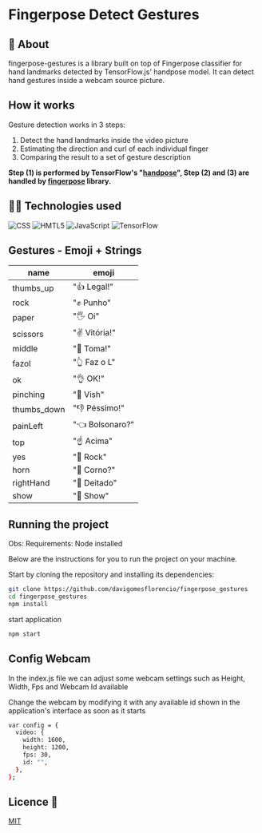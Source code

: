 # Fingerpose Detect Gestures

## 🌟 About

fingerpose-gestures is a library built on top of Fingerpose classifier for hand landmarks detected by TensorFlow.js' handpose model. It can detect hand gestures inside a webcam source picture.

## How it works

Gesture detection works in 3 steps:

1. Detect the hand landmarks inside the video picture
2. Estimating the direction and curl of each individual finger
3. Comparing the result to a set of gesture description

**Step (1) is performed by TensorFlow's "[handpose](https://www.npmjs.com/package/@tensorflow-models/handpose)",
Step (2) and (3) are handled by [fingerpose](https://www.npmjs.com/package/fingerpose) library.**

## 👨‍💻 Technologies used

<p>

<img alt="CSS" src="https://img.shields.io/badge/CSS-239120?&style=for-the-badge&logo=css3&logoColor=white">
<img alt="HMTL5" src="https://img.shields.io/badge/HTML5-E34F26?style=for-the-badge&logo=html5&logoColor=white">
<img alt="JavaScript" src="https://img.shields.io/badge/JavaScript-F7DF1E?style=for-the-badge&logo=javascript&logoColor=black">
<img alt="TensorFlow" src="https://img.shields.io/badge/TensorFlow-%23FF6F00.svg?style=for-the-badge&logo=TensorFlow&logoColor=white">

## Gestures - Emoji + Strings

| name        | emoji           |
| ----------- | --------------- |
| thumbs_up   | "👍 Legal!"     |
| rock        | "✊️ Punho"     |
| paper       | "🖐 Oi"         |
| scissors    | "✌️ Vitória!"   |
| middle      | "🖕 Toma!"      |
| fazol       | "👆 Faz o L"    |
| ok          | "👌 OK!"        |
| pinching    | "🤏 Vish"       |
| thumbs_down | "👎 Péssimo!"   |
| painLeft    | "👈 Bolsonaro?" |
| top         | "☝️ Acima"      |
| yes         | "🤟 Rock"       |
| horn        | "🤘 Corno?"     |
| rightHand   | "🫱 Deitado"     |
| show        | "🤙 Show"       |

## Running the project

Obs: Requirements: Node installed

Below are the instructions for you to run the project on your machine.

Start by cloning the repository and installing its dependencies:

```sh
git clone https://github.com/davigomesflorencio/fingerpose_gestures
cd fingerpose_gestures
npm install
```

start application

```sh
npm start
```

## Config Webcam

In the index.js file we can adjust some webcam settings such as Height, Width, Fps and Webcam Id available

Change the webcam by modifying it with any available id shown in the application's interface as soon as it starts

```sh
var config = {
  video: {
    width: 1600,
    height: 1200,
    fps: 30,
    id: "",
  },
};
```

## Licence 📃

[MIT](https://github.com/davigomesflorencio/fingerpose_gestures/blob/main/LICENSE)
